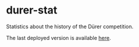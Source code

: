 # durer-stat
Statistics about the history of the Dürer competition.

The last deployed version is available [here](https://ildi-czeller.shinyapps.io/durer-stat/).

